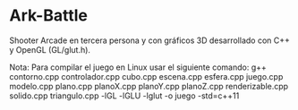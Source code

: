 # Ark-Battle
Shooter Arcade en tercera persona y con gráficos 3D desarrollado con C++ y OpenGL (GL/glut.h).

Nota: Para compilar el juego en Linux usar el siguiente comando:
g++ contorno.cpp controlador.cpp cubo.cpp escena.cpp esfera.cpp juego.cpp modelo.cpp plano.cpp planoX.cpp planoY.cpp planoZ.cpp renderizable.cpp solido.cpp triangulo.cpp -lGL -lGLU -lglut -o juego -std=c++11
